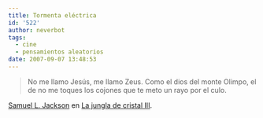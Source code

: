 ```yaml
---
title: Tormenta eléctrica
id: '522'
author: neverbot
tags:
  - cine
  - pensamientos aleatorios
date: 2007-09-07 13:48:53
---
```


> No me llamo Jesús, me llamo Zeus. Como el dios del monte Olimpo, el de no me toques los cojones que te meto un rayo por el culo.

[Samuel L. Jackson](http://www.imdb.com/name/nm0000168/) en [La jungla de cristal III](http://www.imdb.com/title/tt0112864/).